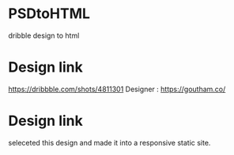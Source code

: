 # PSDtoHTML
dribble design to html

# Design link
https://dribbble.com/shots/4811301
Designer : https://goutham.co/

# Design link
seleceted this design and made it into a responsive static site.
